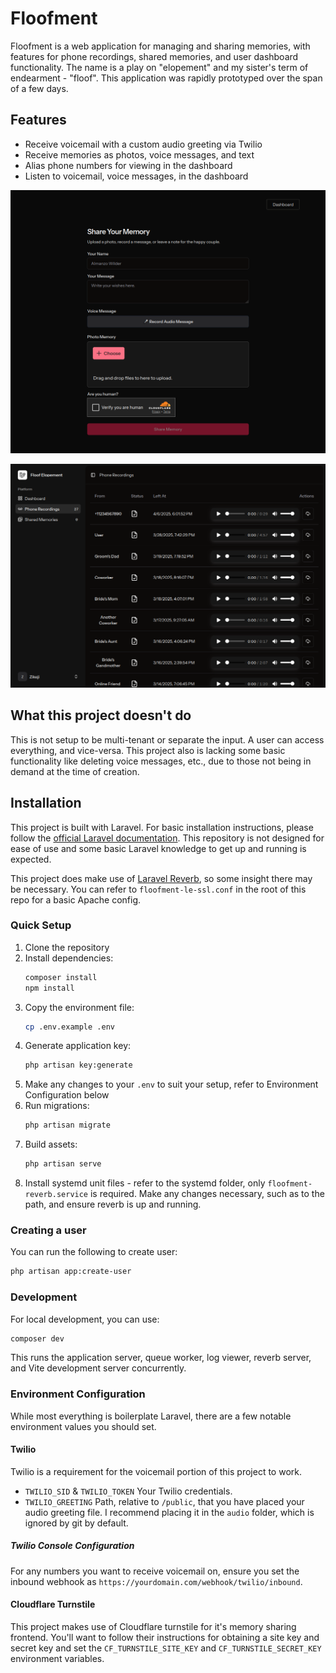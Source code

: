 # Floofment

Floofment is a web application for managing and sharing memories, with features for phone recordings, shared memories, and user dashboard functionality. The name is a play on "elopement" and my sister's term of endearment - "floof". This application was rapidly prototyped over the span of a few days.

## Features

- Receive voicemail with a custom audio greeting via Twilio
- Receive memories as photos, voice messages, and text
- Alias phone numbers for viewing in the dashboard
- Listen to voicemail, voice messages, in the dashboard

![Screenshot of the homepage for leaving a memory](/docs/leave-memory.png)

![Screenshot of the voicemail viewing interface](/docs/view-voicemail.png)

## What this project doesn't do

This is not setup to be multi-tenant or separate the input. A user can access everything, and vice-versa. This project also is lacking some basic functionality like deleting voice messages, etc., due to those not being in demand at the time of creation.

## Installation

This project is built with Laravel. For basic installation instructions, please follow the [official Laravel documentation](https://laravel.com/docs/12.x/installation). This repository is not designed for ease of use and some basic Laravel knowledge to get up and running is expected.

This project does make use of [Laravel Reverb](https://laravel.com/docs/12.x/reverb#main-content), so some insight there may be necessary. You can refer to `floofment-le-ssl.conf` in the root of this repo for a basic Apache config.

### Quick Setup

1. Clone the repository
2. Install dependencies:
   ```bash
   composer install
   npm install
   ```
3. Copy the environment file:
   ```bash
   cp .env.example .env
   ```
4. Generate application key:
   ```bash
   php artisan key:generate
   ```
5. Make any changes to your `.env` to suit your setup, refer to Environment Configuration below
6. Run migrations:
   ```bash
   php artisan migrate
   ```
7. Build assets:
   ```bash
   php artisan serve
   ```
8. Install systemd unit files - refer to the systemd folder, only `floofment-reverb.service` is required. Make any changes necessary, such as to the path, and ensure reverb is up and running.

### Creating a user

You can run the following to create user:

```bash
php artisan app:create-user
```

### Development

For local development, you can use:

```bash
composer dev
```

This runs the application server, queue worker, log viewer, reverb server, and Vite development server concurrently.

### Environment Configuration

While most everything is boilerplate Laravel, there are a few notable environment values you should set.

#### Twilio

Twilio is a requirement for the voicemail portion of this project to work.

- `TWILIO_SID` & `TWILIO_TOKEN`
  Your Twilio credentials.
- `TWILIO_GREETING`
  Path, relative to `/public`, that you have placed your audio greeting file. I recommend placing it in the `audio` folder, which is ignored by git by default.

##### Twilio Console Configuration

For any numbers you want to receive voicemail on, ensure you set the inbound webhook as `https://yourdomain.com/webhook/twilio/inbound`.

#### Cloudflare Turnstile

This project makes use of Cloudflare turnstile for it's memory sharing frontend. You'll want to follow their instructions for obtaining a site key and secret key and set the `CF_TURNSTILE_SITE_KEY` and `CF_TURNSTILE_SECRET_KEY` environment variables.
